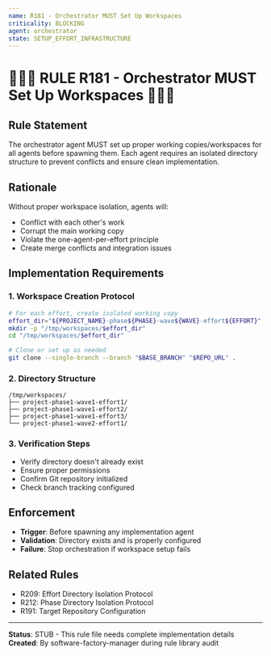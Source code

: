```yaml
---
name: R181 - Orchestrator MUST Set Up Workspaces
criticality: BLOCKING
agent: orchestrator
state: SETUP_EFFORT_INFRASTRUCTURE
---
```


# 🚨🚨🚨 RULE R181 - Orchestrator MUST Set Up Workspaces 🚨🚨🚨

## Rule Statement
The orchestrator agent MUST set up proper working copies/workspaces for all agents before spawning them. Each agent requires an isolated directory structure to prevent conflicts and ensure clean implementation.

## Rationale
Without proper workspace isolation, agents will:
- Conflict with each other's work
- Corrupt the main working copy
- Violate the one-agent-per-effort principle
- Create merge conflicts and integration issues

## Implementation Requirements

### 1. Workspace Creation Protocol
```bash
# For each effort, create isolated working copy
effort_dir="${PROJECT_NAME}-phase${PHASE}-wave${WAVE}-effort${EFFORT}"
mkdir -p "/tmp/workspaces/$effort_dir"
cd "/tmp/workspaces/$effort_dir"

# Clone or set up as needed
git clone --single-branch --branch "$BASE_BRANCH" "$REPO_URL" .
```

### 2. Directory Structure
```
/tmp/workspaces/
├── project-phase1-wave1-effort1/
├── project-phase1-wave1-effort2/  
├── project-phase1-wave1-effort3/
└── project-phase1-wave2-effort1/
```

### 3. Verification Steps
- Verify directory doesn't already exist
- Ensure proper permissions
- Confirm Git repository initialized
- Check branch tracking configured

## Enforcement
- **Trigger**: Before spawning any implementation agent
- **Validation**: Directory exists and is properly configured
- **Failure**: Stop orchestration if workspace setup fails

## Related Rules
- R209: Effort Directory Isolation Protocol
- R212: Phase Directory Isolation Protocol
- R191: Target Repository Configuration

---
**Status**: STUB - This rule file needs complete implementation details
**Created**: By software-factory-manager during rule library audit